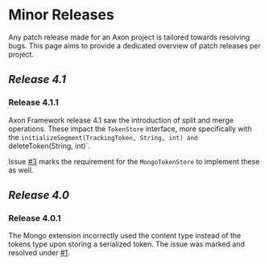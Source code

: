 # Minor Releases

Any patch release made for an Axon project is tailored towards resolving bugs. This page aims to provide a dedicated overview of patch releases per project.

## _Release 4.1_

### Release 4.1.1

Axon Framework release 4.1 saw the introduction of split and merge operations.
These impact the `TokenStore` interface, more specifically with the `initializeSegment(TrackingToken, String, int) and `deleteToken(String, int)`.

Issue [#3](https://github.com/AxonFramework/extension-mongo/issues/3) marks the requirement for the `MongoTokenStore` to implement these as well.

## _Release 4.0_

### Release 4.0.1

The Mongo extension incorrectly used the content type instead of the tokens type upon storing a serialized token.
The issue was marked and resolved under [#1](https://github.com/AxonFramework/extension-mongo/issues/1).
